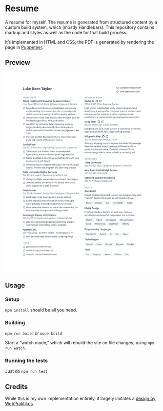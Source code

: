 # Resume

A resumé for myself. The resumé is generated from structured content by a custom build system, which
(mostly Handlebars). This repository contains markup and styles as well as the code for that build
process.

It’s implemented in HTML and CSS; the PDF is generated by rendering the page in [Puppeteer](https://github.com/puppeteer/puppeteer).


## Preview
[![](preview.png)](https://raw.githubusercontent.com/controversial/resume/master/resume.pdf)


## Usage
### Setup
`npm install` should be all you need.

### Building
`npm run build` or `node build`

Start a “watch mode,” which will rebuild the site on file changes, using `npm run watch`.

### Running the tests
Just do `npm run test`


## Credits
While this is my own implementation entirely, it largely imitates a [design by WebPraktikos](https://github.com/WebPraktikos/universal-resume).
